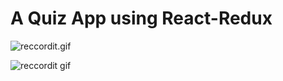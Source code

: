 # A Quiz App using React-Redux


![reccordit.gif](https://recordit.co/E6EHHAgimH.gif)

![reccordit gif](https://recordit.co/JWKZ5yOtTG.gif)

